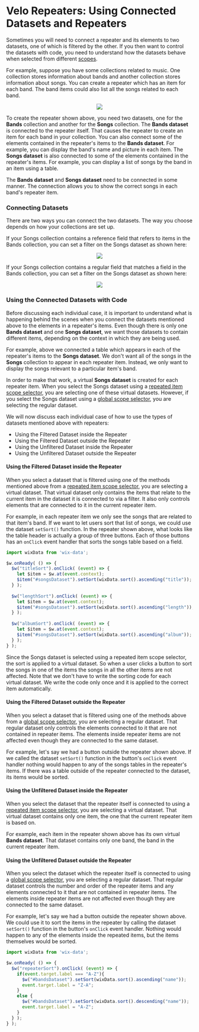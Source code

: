 # Velo Repeaters: Using Connected Datasets and Repeaters



Sometimes you will need to connect a repeater and its elements to two datasets, one of which is filtered by the other. If you then want to control the datasets with code, you need to understand how the datasets behave when selected from different [scopes](https://support.wix.com/en/article/understanding-the-scope-of-w-selectors).

For example, suppose you have some collections related to music. One collection stores information about bands and another collection stores information about songs. You can create a repeater which has an item for each band. The band items could also list all the songs related to each band.

<div style="text-align:center">

![](https://d2x3xhvgiqkx42.cloudfront.net/12345678-1234-1234-1234-1234567890ab/dfff8cbb-ddcb-4376-8cae-3fedb2dd4458/2017/12/26/08be89bb-a23b-4666-a750-9d5343d85023.png)

</div>

To create the repeater shown above, you need two datasets, one for the **Bands** collection and another for the **Songs** collection. The **Bands dataset** is connected to the repeater itself. That causes the repeater to create an item for each band in your collection. You can also connect some of the elements contained in the repeater's items to the **Bands dataset**. For example, you can display the band's name and picture in each item. The **Songs dataset** is also connected to some of the elements contained in the repeater's items. For example, you can display a list of songs by the band in an item using a table.

The **Bands dataset** and **Songs dataset** need to be connected in some manner. The connection allows you to show the correct songs in each band's repeater item.

### Connecting Datasets

There are two ways you can connect the two datasets. The way you choose depends on how your collections are set up. 

If your Songs collection contains a reference field that refers to items in the Bands collection, you can set a filter on the Songs dataset as shown here:

<div style="text-align:center">

![](https://d2x3xhvgiqkx42.cloudfront.net/12345678-1234-1234-1234-1234567890ab/dfff8cbb-ddcb-4376-8cae-3fedb2dd4458/2017/12/26/14670565-e34e-44ad-bd0c-b8bbc3450e97.png)

</div>

If your Songs collection contains a regular field that matches a field in the Bands collection, you can set a filter on the Songs dataset as shown here:

<div style="text-align:center">

![](https://d2x3xhvgiqkx42.cloudfront.net/12345678-1234-1234-1234-1234567890ab/dfff8cbb-ddcb-4376-8cae-3fedb2dd4458/2017/12/26/dba369c9-59e8-4140-b410-df611ebfe630.png)

</div>

### Using the Connected Datasets with Code

Before discussing each individual case, it is important to understand what is happening behind the scenes when you connect the datasets mentioned above to the elements in a repeater's items. Even though there is only one **Bands dataset** and one **Songs dataset**, we want those datasets to contain different items, depending on the context in which they are being used. 

For example, above we connected a table which appears in each of the repeater's items to the **Songs dataset**. We don't want all of the songs in the **Songs** collection to appear in each repeater item. Instead, we only want to display the songs relevant to a particular item's band. 

In order to make that work, a virtual **Songs dataset** is created for each repeater item. When you select the Songs dataset using a [repeated item scope selector](../Wix%20Editor%20Elements%20with%20Velo/Understanding%20the%20Scope%20of%20Selector%20Functions.md#repeated-item-scope), you are selecting one of these virtual datasets. However, if you select the Songs dataset using a [global scope selector](../Wix%20Editor%20Elements%20with%20Velo/Understanding%20the%20Scope%20of%20Selector%20Functions.md#global-scope), you are selecting the regular dataset.  

We will now discuss each individual case of how to use the types of datasets mentioned above with repeaters:

*   Using the Filtered Dataset inside the Repeater
*   Using the Filtered Dataset outside the Repeater
*   Using the Unfiltered Dataset inside the Repeater
*   Using the Unfiltered Dataset outside the Repeater

#### Using the Filtered Dataset inside the Repeater

When you select a dataset that is filtered using one of the methods mentioned above from a [repeated item scope selector](../Wix%20Editor%20Elements%20with%20Velo/Understanding%20the%20Scope%20of%20Selector%20Functions.md#repeated-item-scope), you are selecting a virtual dataset. That virtual dataset only contains the items that relate to the current item in the dataset it is connected to via a filter. It also only controls elements that are connected to it in the current repeater item.

For example, in each repeater item we only see the songs that are related to that item's band. If we want to let users sort that list of songs, we could use the dataset `setSort()` function. In the repeater shown above, what looks like the table header is actually a group of three buttons. Each of those buttons has an `onClick` event handler that sorts the songs table based on a field.

```javascript
import wixData from 'wix-data';

$w.onReady( () => {
  $w("titleSort").onClick( (event) => {
    let $item = $w.at(event.context);
    $item("#songsDataset").setSort(wixData.sort().ascending("title"));
  } );
    
  $w("lengthSort").onClick( (event) => {
    let $item = $w.at(event.context);
    $item("#songsDataset").setSort(wixData.sort().ascending("length"));
  } );
    
  $w("albumSort").onClick( (event) => {
    let $item = $w.at(event.context);
    $item("#songsDataset").setSort(wixData.sort().ascending("album"));
  } );
} );
```

Since the Songs dataset is selected using a repeated item scope selector, the sort is applied to a virtual dataset. So when a user clicks a button to sort the songs in one of the items the songs in all the other items are not affected. Note that we don't have to write the sorting code for each virtual dataset. We write the code only once and it is applied to the correct item automatically. 

#### Using the Filtered Dataset outside the Repeater

When you select a dataset that is filtered using one of the methods above from a [global scope selector](../Wix%20Editor%20Elements%20with%20Velo/Understanding%20the%20Scope%20of%20Selector%20Functions.md#global-scope), you are selecting a regular dataset. That regular dataset only controls the elements connected to it that are not contained in repeater items. The elements inside repeater items are not affected even though they are connected to the same dataset.

For example, let's say we had a button outside the repeater shown above. If we called the dataset `setSort()` function in the button's `onClick` event handler nothing would happen to any of the songs tables in the repeater's items. If there was a table outside of the repeater connected to the dataset, its items would be sorted.

#### Using the Unfiltered Dataset inside the Repeater

When you select the dataset that the repeater itself is connected to using a [repeated item scope selector](../Wix%20Editor%20Elements%20with%20Velo/Understanding%20the%20Scope%20of%20Selector%20Functions.md#repeated-item-scope), you are selecting a virtual dataset. That virtual dataset contains only one item, the one that the current repeater item is based on.

For example, each item in the repeater shown above has its own virtual **Bands dataset**. That dataset contains only one band, the band in the current repeater item.

#### Using the Unfiltered Dataset outside the Repeater

When you select the dataset which the repeater itself is connected to using a [global scope selector](../Wix%20Editor%20Elements%20with%20Velo/Understanding%20the%20Scope%20of%20Selector%20Functions.md#global-scope), you are selecting a regular dataset. That regular dataset controls the number and order of the repeater items and any elements connected to it that are not contained in repeater items. The elements inside repeater items are not affected even though they are connected to the same dataset.

For example, let's say we had a button outside the repeater shown above. We could use it to sort the items in the repeater by calling the dataset `setSort()` function in the button's `onClick` event handler. Nothing would happen to any of the elements inside the repeated items, but the items themselves would be sorted.

```javascript
import wixData from 'wix-data';

$w.onReady( () => {
  $w("repeaterSort").onClick( (event) => {
    if(event.target.label === "A-Z"){
      $w("#bandsDataset").setSort(wixData.sort().ascending("name"));
      event.target.label = "Z-A";
    }
    else {
      $w("#bandsDataset").setSort(wixData.sort().descending("name"));
      event.target.label = "A-Z";
    }
  } );
} );  
```